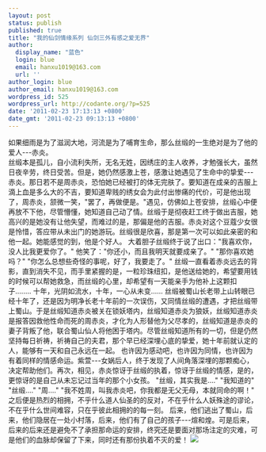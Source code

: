 ```yaml
---
layout: post
status: publish
published: true
title: "我的仙剑情缘系列 仙剑三外有感之爱无界"
author:
  display_name: "蓝色"
  login: blue
  email: hanxu1019@163.com
  url: ''
author_login: blue
author_email: hanxu1019@163.com
wordpress_id: 525
wordpress_url: http://codante.org/?p=525
date: '2011-02-23 17:13:13 +0800'
date_gmt: '2011-02-23 09:13:13 +0800'
---
```


如果细雨是为了滋润大地，河流是为了哺育生命，那么丝缎的一生绝对是为了他的爱人---赤炎。  
丝缎本是孤儿，自小流利失所，无名无姓，因绣庄的主人收养，才勉强长大，虽然日夜辛劳，终日受苦。但是，她仍然感激上苍，感激让她遇见了生命中的挚爱---赤炎。那日若不是周赤炎，恐怕她已经被打的体无完肤了。要知道在成亲的吉服上滴上血是多么大的不吉，要知道卑贱的绣女会为此付出惨痛的代价，可是他出现了，周赤炎，颔微一笑，"罢了，再做便是。"遇见，仿佛如上苍安排，丝缎心中便再放不下他，尽管懵懂，她知道自己动了情。丝缎于是彻夜赶工终于做出吉服，她高兴的是她没有让他失望，而难过的是，那偏是他的吉服。赤炎对这个豆蔻少女很是怜惜，答应带从未出门的她游玩。丝缎很是欣喜，那是第一次可以如此亲密的和他一起。她能感觉的到，他是个好人。
大着胆子丝缎终于说了出口："我喜欢你，没人比我更爱你了。"
他笑了："你还小，而且我明天就要成亲了。"
"那你喜欢她吗？"
"你怎么总想些奇怪的事呢，好了，我要走了。"
丝缎一直看着赤炎远去的背影，直到消失不见，而手里紧握的是，一粒珍珠纽扣，是他送给她的，希望要用钱的时候可以帮她救急，而丝缎的心里，却希望有一天能亲手为他补上这颗扣子........
十年，光阴如流水，十年，一心从未变......
丝缎被蜀山长老带上山转眼已经十年了，还是因为明净长老十年前的一次误伤，又同情丝缎的遭遇，才把丝缎带上蜀山。于是丝缎知道赤炎被关在锁妖塔内，丝缎知道赤炎为狼妖，丝缎知道赤炎是报答因救他性命而死的周赤炎，才化为人形替他为父尽孝的，丝缎知道是赤炎的妻子背叛了他，联合蜀山仙人将他困于塔内。尽管丝缎知道所有的一切，但是仍然坚持每日祈祷，祈祷自己的夫君，那个早已经深埋心底的挚爱，她十年前就认定的人，能够有一天和自己永远在一起。
也许因为感动吧，也许因为同情，也许因为有着同样的情感命运。紫萱---女娲后人，终于发现了人间角落深埋的那颗痴心，决定帮助他们。再次，相见，赤炎惊讶于丝缎的执着，惊讶于丝缎的情感，是的，更惊讶的是自己从未忘记过当年的那个小女孩。
"丝缎，其实我是...."
"我知道的"
"丝缎...."
"周...."
"我不姓周，叫我赤炎吧，你我都是无父无母，本就同命的啊！"
之后便是热烈的相拥，不乎什么道人仙圣的的反对，不在乎什么人妖殊途的谬论，不在乎什么世间难容，只在乎彼此相拥的的每一刻。
后来，他们逃出了蜀山，后来，他们隐居在一处小村落，后来，他们有了自己的孩子---煊和煌。可是后来，后来的后来还是避免不了承担那命运的安排，终究还是要面对那场注定的灾难，可是他们的血脉却保留了下来，同时还有那份执着不灭的爱！
![][0]

[0]: http://ctc.qzs.qq.com/ac/b.gif